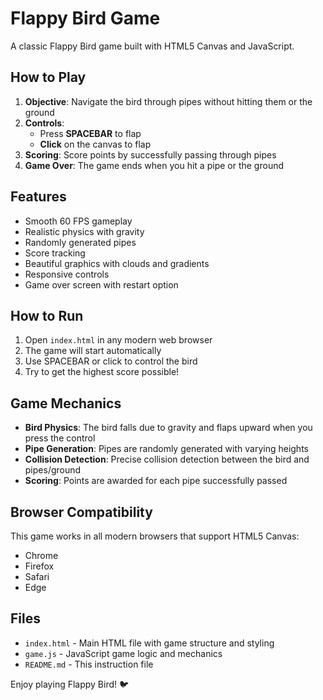 # Flappy Bird Game

A classic Flappy Bird game built with HTML5 Canvas and JavaScript.

## How to Play

1. **Objective**: Navigate the bird through pipes without hitting them or the ground
2. **Controls**: 
   - Press **SPACEBAR** to flap
   - **Click** on the canvas to flap
3. **Scoring**: Score points by successfully passing through pipes
4. **Game Over**: The game ends when you hit a pipe or the ground

## Features

- Smooth 60 FPS gameplay
- Realistic physics with gravity
- Randomly generated pipes
- Score tracking
- Beautiful graphics with clouds and gradients
- Responsive controls
- Game over screen with restart option

## How to Run

1. Open `index.html` in any modern web browser
2. The game will start automatically
3. Use SPACEBAR or click to control the bird
4. Try to get the highest score possible!

## Game Mechanics

- **Bird Physics**: The bird falls due to gravity and flaps upward when you press the control
- **Pipe Generation**: Pipes are randomly generated with varying heights
- **Collision Detection**: Precise collision detection between the bird and pipes/ground
- **Scoring**: Points are awarded for each pipe successfully passed

## Browser Compatibility

This game works in all modern browsers that support HTML5 Canvas:
- Chrome
- Firefox
- Safari
- Edge

## Files

- `index.html` - Main HTML file with game structure and styling
- `game.js` - JavaScript game logic and mechanics
- `README.md` - This instruction file

Enjoy playing Flappy Bird! 🐦
